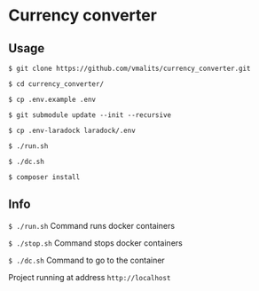# Currency converter

## Usage

```
$ git clone https://github.com/vmalits/currency_converter.git
```

```
$ cd currency_converter/
```

```
$ cp .env.example .env
```

```
$ git submodule update --init --recursive
```

```
$ cp .env-laradock laradock/.env
```

```
$ ./run.sh 
```

```
$ ./dc.sh
```

```
$ composer install
```

## Info

``` $ ./run.sh ```  Command runs docker containers

``` $ ./stop.sh ```  Command stops docker containers

``` $ ./dc.sh ```  Command to go to the container

Project running at address ```http://localhost``` 
